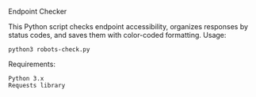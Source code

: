Endpoint Checker

This Python script checks endpoint accessibility, organizes responses by status codes, and saves them with color-coded formatting.
Usage:
```
python3 robots-check.py
```
Requirements:

    Python 3.x
    Requests library
